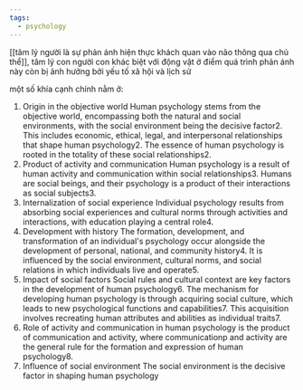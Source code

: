 ```yaml
---
tags:
  - psychology
---
```

[[tâm lý người là sự phản ánh hiện thực khách quan vào não thông qua chủ thể]], tâm lý con người con khác biệt với động vật ở điểm quá trình phản ánh này còn bị ảnh hưởng bởi yếu tố xã hội và lịch sử 

một số khía cạnh chính nằm ở:
1. Origin in the objective world Human psychology stems from the objective world, encompassing both the natural and social environments, with the social environment being the decisive factor2. This includes economic, ethical, legal, and interpersonal relationships that shape human psychology2. The essence of human psychology is rooted in the totality of these social relationships2.
2. Product of activity and communication Human psychology is a result of human activity and communication within social relationships3. Humans are social beings, and their psychology is a product of their interactions as social subjects3.
3. Internalization of social experience Individual psychology results from absorbing social experiences and cultural norms through activities and interactions, with education playing a central role4.
4. Development with history The formation, development, and transformation of an individual's psychology occur alongside the development of personal, national, and community history4. It is influenced by the social environment, cultural norms, and social relations in which individuals live and operate5.
5. Impact of social factors Social rules and cultural context are key factors in the development of human psychology6. The mechanism for developing human psychology is through acquiring social culture, which leads to new psychological functions and capabilities7. This acquisition involves recreating human attributes and abilities as individual traits7.
6. Role of activity and communication in human psychology is the product of communication and activity, where communicationp and activity are the general rule for the formation and expression of human psychology8.
7. Influence of social environment The social environment is the decisive factor in shaping human psychology